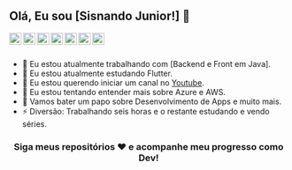 ## Olá, Eu sou [Sisnando Junior!] 👋

<a href="https://twitter.com/nando_junior30">
  <img align="left" alt="Pawan's Twitter" width="22px" src="https://cdn.jsdelivr.net/npm/simple-icons@v3/icons/twitter.svg" />
</a>
<a href="https://www.linkedin.com/in/sisnando-junior-812050b6/">
  <img align="left" alt="Nando Linkdein" width="22px" src="https://cdn.jsdelivr.net/npm/simple-icons@v3/icons/linkedin.svg" />
</a>
<a href="https://github.com/nandodevs">
  <img align="left" alt="Nando Github" width="22px" src="https://cdn.jsdelivr.net/npm/simple-icons@v3/icons/github.svg" />
</a>
<a href="https://t.me/jrnand_o">
  <img align="left" alt="Nando Telegram" width="22px" src="https://cdn.jsdelivr.net/npm/simple-icons@v3/icons/telegram.svg" />
</a>
<a href="https://www.instagram.com/sisnando_dev/">
  <img align="left" alt="Nando Instagram" width="22px" src="https://cdn.jsdelivr.net/npm/simple-icons@v3/icons/instagram.svg" />
</a>
<a href="https://www.facebook.com/sisnandojr29">
  <img align="left" alt="Nando's Facebook" width="22px" src="https://cdn.jsdelivr.net/npm/simple-icons@v3/icons/facebook.svg" />
</a>
<a href="https://www.youtube.com/channel/UCtWB16LKf2F8-Pz-8fBOK_Q?view_as=subscriber">
  <img align="left" alt="Nando's Youtube" width="22px" src="https://cdn.jsdelivr.net/npm/simple-icons@v3/icons/youtube.svg" />
</a>

<br/>
<br/>



- 🔭 Eu estou atualmente trabalhando com [Backend e Front em Java].
- 🌱 Eu estou atualmente estudando Flutter.
- 👯 Eu estou querendo iniciar um canal no [Youtube](https://www.youtube.com/channel/UCtWB16LKf2F8-Pz-8fBOK_Q?view_as=subscriber).
- 🤔 Eu estou tentando entender mais sobre Azure e AWS.
- 💬 Vamos bater um papo sobre Desenvolvimento de Apps e muito mais.
- ⚡ Diversão: Trabalhando seis horas e o restante estudando e vendo séries.

<div align="center">

### Siga meus repositórios ❤️ e acompanhe meu progresso como Dev!

</div>

